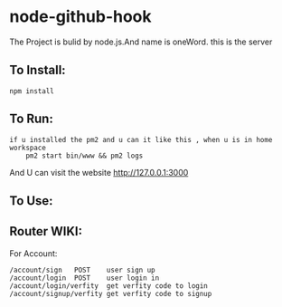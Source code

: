 node-github-hook
================

The Project is bulid by node.js.And name is oneWord. this is the server

To Install:
-----------
```
npm install
```
To Run:
-----------
```
if u installed the pm2 and u can it like this , when u is in home workspace
	pm2 start bin/www && pm2 logs
```
And U can visit the website http://127.0.0.1:3000

To Use:
-------

Router WIKI:
------
For Account:
```
/account/sign  	POST 	user sign up
/account/login 	POST	user login in 
/account/login/verfity  get verfity code to login
/account/signup/verfity get verfity code to signup

```

